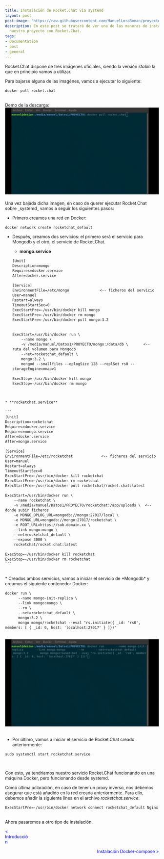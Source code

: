 ```yaml
---
title: Instalación de Rocket.Chat via systemd
layout: post
post-image: "https://raw.githubusercontent.com/ManuelLoraRoman/proyectorocketchat.github.io/main/assets/images/documetation-image.jpg"
description: En este post se tratará de ver una de las maneras de instalación de
  nuestro proyecto con Rocket.Chat. 
tags:
- Documentation
- post
- general
---
```


Rocket.Chat dispone de tres imágenes oficiales, siendo la versión _stable_ la que en principio 
vamos a utilizar. 

Para bajarse alguna de las imagénes, vamos a ejecutar lo siguiente:

```
docker pull rocket.chat
```
<br>
Demo de la descarga:

<div align="center"><img src="https://raw.githubusercontent.com/ManuelLoraRoman/proyectorocketchat.github.io/main/assets/images/descarga-imagen.gif"/></div>
<br>
Una vez bajada dicha imagen, en caso de querer ejecutar Rocket.Chat sobre _systemd_ vamos a seguir los
siguientes pasos:

* Primero creamos una red en Docker:

```
docker network create rocketchat_default
```

* Después, creamos dos servicios: el primero será el servicio para Mongodb y el otro, el servicio de
Rocket.Chat.

	* **mongo.service**

	```
	[Unit]
	Description=mongo
	Requires=docker.service
	After=docker.service
	
	[Service]
	EnvironmentFile=/etc/mongo				<-- ficheros del servicio
	User=manuel
	Restart=always
	TimeoutStartSec=0
	ExecStartPre=-/usr/bin/docker kill mongo
	ExecStartPre=-/usr/bin/docker rm mongo
	ExecStartPre=-/usr/bin/docker pull mongo:3.2
	
	
	ExecStart=/usr/bin/docker run \
	    --name mongo \
	    -v /media/manuel/Datos1/PROYECTO/mongo:/data/db \		<-- ruta del volumen para Mongodb
	    --net=rocketchat_default \
	    mongo:3.2 \
	    mongod --smallfiles --oplogSize 128 --replSet rs0 --storageEngine=mmapv1
	
	ExecStop=-/usr/bin/docker kill mongo
	ExecStop=-/usr/bin/docker rm mongo
	```
<br>

	* **rocketchat.service**

	```
	[Unit]
	Description=rocketchat
	Requires=docker.service
	Requires=mongo.service
	After=docker.service
	After=mongo.service
	
	[Service]
	EnvironmentFile=/etc/rocketchat				<-- ficheros del servicio
	User=manuel						
	Restart=always
	TimeoutStartSec=0
	ExecStartPre=-/usr/bin/docker kill rocketchat
	ExecStartPre=-/usr/bin/docker rm rocketchat
	ExecStartPre=-/usr/bin/docker pull rocketchat/rocket.chat:latest
	
	ExecStart=/usr/bin/docker run \
	    --name rocketchat \
	    -v /media/manuel/Datos1/PROYECTO/rocketchat:/app/uploads \	<-- donde subir ficheros
	    -e MONGO_OPLOG_URL=mongodb://mongo:27017/local \
	    -e MONGO_URL=mongodb://mongo:27017/rocketchat \
	    -e ROOT_URL=https://sub.domain.xx \
	    --link mongo:mongo \
	    --net=rocketchat_default \
	    --expose 3000 \
	    rocketchat/rocket.chat:latest
	
	ExecStop=-/usr/bin/docker kill rocketchat
	ExecStop=-/usr/bin/docker rm rocketchat
	```
<br>
* Creados ambos servicios, vamos a iniciar el servicio de *Mongodb* y creamos el siguiente contenedor 
Docker:

```
docker run \
      --name mongo-init-replica \
      --link mongo:mongo \
      --rm \
      --net=rocketchat_default \
      mongo:3.2 \
      mongo mongo/rocketchat --eval "rs.initiate({ _id: 'rs0', members: [ { _id: 0, host: 'localhost:27017' } ]})"
```
<br>
<div align = "center"><img src="https://raw.githubusercontent.com/ManuelLoraRoman/proyectorocketchat.github.io/main/assets/images/contenedor-mongo.gif"/></div>
<br>

* Por último, vamos a iniciar el servicio de Rocket.Chat creado anteriormente:

```
sudo systemctl start rocketchat.service
```
<br>

Con esto, ya tendriamos nuestro servicio Rocket.Chat funcionando en una máquina Docker, pero funcionando
desde systemd.

Como última aclaración, en caso de tener un proxy inverso, nos debemos asegurar que está añadido
en la red creada anteriormente. Para ello, debemos añadir la siguiente línea en el archivo
_rocketchat.service_:


```
ExecStartPre=-/usr/bin/docker network connect rocketchat_default Nginx
```
<br>
Ahora pasaremos a otro tipo de instalación.

<div>

 <span style="margin-right:980px;text-align:left;color:blue" onclick="document.location.href = 'introduction-post'; return false">< Introducción</span>

 <span style="margin-left:0px;float:right;color:blue" onclick="document.location.href = 'dockercompose-post'; return false">Instalación Docker-compose ></span>

</div>
